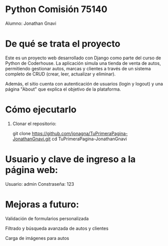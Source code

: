 # Python Comisión 75140

Alumno: Jonathan Gnavi

# De qué se trata el proyecto

Este es un proyecto web desarrollado con Django como parte del curso de Python de Coderhouse. La aplicación simula una tienda de venta de autos, permitiendo gestionar autos, marcas y clientes a través de un sistema completo de CRUD (crear, leer, actualizar y eliminar). 

Además, el sitio cuenta con autenticación de usuarios (login y logout) y una página "About" que explica el objetivo de la plataforma.

# Cómo ejecutarlo

1. Clonar el repositorio:

   git clone https://github.com/jonagna/TuPrimeraPagina-JonathanGnavi.git
   cd TuPrimeraPagina-JonathanGnavi


# Usuario y clave de ingreso a la página web:

Usuario: admin
Constraseña: 123

# Mejoras a futuro:

Validación de formularios personalizada

Filtrado y búsqueda avanzada de autos y clientes

Carga de imágenes para autos


